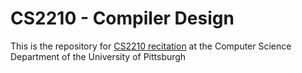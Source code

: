 # CS2210 - Compiler Design
This is the repository for [CS2210 recitation](http://cs.pitt.edu/~moh18/pages/cs2210.html) at the Computer Science Department of the University of Pittsburgh


